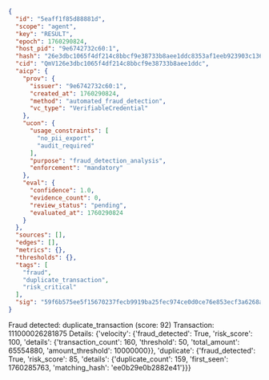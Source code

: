 ```json
{
  "id": "5eaff1f85d88881d",
  "scope": "agent",
  "key": "RESULT",
  "epoch": 1760290824,
  "host_pid": "9e6742732c60:1",
  "hash": "26e3dbc1065f4df214c8bbcf9e38733b8aee1ddc8353af1eeb923903c136140e",
  "cid": "QmV126e3dbc1065f4df214c8bbcf9e38733b8aee1ddc",
  "aicp": {
    "prov": {
      "issuer": "9e6742732c60:1",
      "created_at": 1760290824,
      "method": "automated_fraud_detection",
      "vc_type": "VerifiableCredential"
    },
    "ucon": {
      "usage_constraints": [
        "no_pii_export",
        "audit_required"
      ],
      "purpose": "fraud_detection_analysis",
      "enforcement": "mandatory"
    },
    "eval": {
      "confidence": 1.0,
      "evidence_count": 0,
      "review_status": "pending",
      "evaluated_at": 1760290824
    }
  },
  "sources": [],
  "edges": [],
  "metrics": {},
  "thresholds": {},
  "tags": [
    "fraud",
    "duplicate_transaction",
    "risk_critical"
  ],
  "sig": "59f6b575ee5f15670237fecb9919ba25fec974ce0d0ce76e853ecf3a6268a23d"
}
```

Fraud detected: duplicate_transaction (score: 92)
Transaction: 111000026281875
Details: {'velocity': {'fraud_detected': True, 'risk_score': 100, 'details': {'transaction_count': 160, 'threshold': 50, 'total_amount': 65554880, 'amount_threshold': 10000000}}, 'duplicate': {'fraud_detected': True, 'risk_score': 85, 'details': {'duplicate_count': 159, 'first_seen': 1760285763, 'matching_hash': 'ee0b29e0b2882e41'}}}